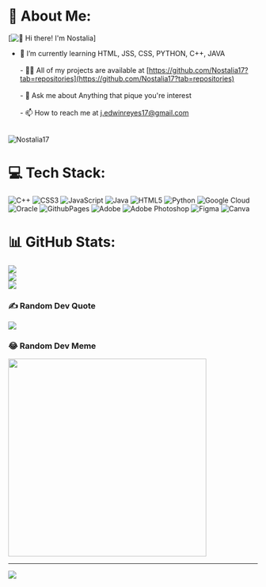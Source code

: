 # 💫 About Me:
[<img src="https://raw.githubusercontent.com/Nostalia17/Nostalia17/master/intro.gif" alt="👋 Hi there! I'm Nostalia" title="👋 Hi there! I'm Nostalia17)"/>]


- 🌱 I’m currently learning HTML, JSS, CSS, PYTHON, C++, JAVA<br><br>- 👨‍💻 All of my projects are available at [https://github.com/Nostalia17?tab=repositories](https://github.com/Nostalia17?tab=repositories)<br><br>- 💬 Ask me about Anything that pique you're interest<br><br>- 📫 How to reach me  at j.edwinreyes17@gmail.com<br><br>

<p align="left"> <img src="https://komarev.com/ghpvc/?username=Nostalia17&label=Profile%20views&color=0e75b6&style=flat" alt="Nostalia17" /> </p>

# 💻 Tech Stack:
![C++](https://img.shields.io/badge/c++-%2300599C.svg?style=for-the-badge&logo=c%2B%2B&logoColor=white) ![CSS3](https://img.shields.io/badge/css3-%231572B6.svg?style=for-the-badge&logo=css3&logoColor=white) ![JavaScript](https://img.shields.io/badge/javascript-%23323330.svg?style=for-the-badge&logo=javascript&logoColor=%23F7DF1E) ![Java](https://img.shields.io/badge/java-%23ED8B00.svg?style=for-the-badge&logo=openjdk&logoColor=white) ![HTML5](https://img.shields.io/badge/html5-%23E34F26.svg?style=for-the-badge&logo=html5&logoColor=white) ![Python](https://img.shields.io/badge/python-3670A0?style=for-the-badge&logo=python&logoColor=ffdd54) ![Google Cloud](https://img.shields.io/badge/GoogleCloud-%234285F4.svg?style=for-the-badge&logo=google-cloud&logoColor=white) ![Oracle](https://img.shields.io/badge/Oracle-F80000?style=for-the-badge&logo=oracle&logoColor=white) ![GithubPages](https://img.shields.io/badge/github%20pages-121013?style=for-the-badge&logo=github&logoColor=white) ![Adobe](https://img.shields.io/badge/adobe-%23FF0000.svg?style=for-the-badge&logo=adobe&logoColor=white) ![Adobe Photoshop](https://img.shields.io/badge/adobe%20photoshop-%2331A8FF.svg?style=for-the-badge&logo=adobe%20photoshop&logoColor=white) ![Figma](https://img.shields.io/badge/figma-%23F24E1E.svg?style=for-the-badge&logo=figma&logoColor=white) ![Canva](https://img.shields.io/badge/Canva-%2300C4CC.svg?style=for-the-badge&logo=Canva&logoColor=white)
# 📊 GitHub Stats:
![](https://github-readme-stats.vercel.app/api?username=Nostalia17&theme=dark&hide_border=false&include_all_commits=false&count_private=false)<br/>
![](https://github-readme-streak-stats.herokuapp.com/?user=Nostalia17&theme=dark&hide_border=false)<br/>
![](https://github-readme-stats.vercel.app/api/top-langs/?username=Nostalia17&theme=dark&hide_border=false&include_all_commits=false&count_private=false&layout=compact)


### ✍️ Random Dev Quote
![](https://quotes-github-readme.vercel.app/api?type=horizontal&theme=radical)

### 😂 Random Dev Meme
<img src='https://randommeme-five.vercel.app/' style="height: 400px;"/>

---
[![](https://visitcount.itsvg.in/api?id=Nostalia17&icon=0&color=0)](https://visitcount.itsvg.in)

<!-- Proudly created with GPRM ( https://gprm.itsvg.in ) -->
